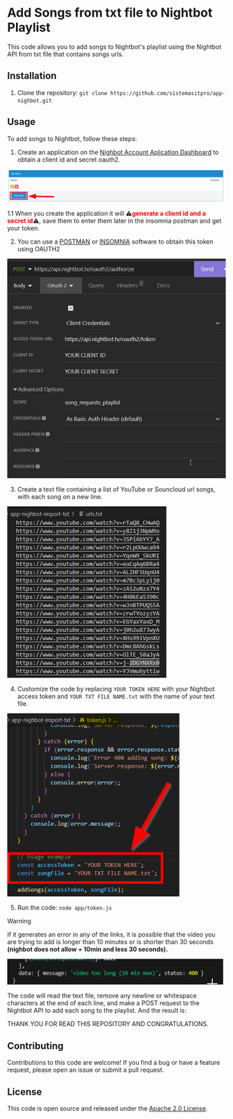 # Add Songs from txt file to Nightbot Playlist

This code allows you to add songs to Nightbot's playlist using the Nightbot API from txt file that contains songs urls.

## Installation

1. Clone the repository: `git clone https://github.com/sistemasitpro/app-nighbot.git`

## Usage

To add songs to Nightbot, follow these steps:

1. Create an application on the [Nighbot Account Aplication Dashboard](https://nightbot.tv/account/applications) to obtain a client id and secret oauth2.

![Alt text](images/image-4.png)

  1.1 When you create the application it will ⚠️<span style="color:red">**generate a client id and a secret id**</span>⚠️, save them to enter them later in the insomnia postman and get your token.

2. You can use a [POSTMAN](https://www.postman.com/) or [INSOMNIA](https://insomnia.rest/) software to obtain this token using OAUTH2

![Alt text](images/image.png)

3. Create a text file containing a list of YouTube or Souncloud url songs, with each song on a new line.

![Alt text](images/image-1.png)

4. Customize the code by replacing `YOUR TOKEN HERE` with your Nightbot access token and `YOUR TXT FILE NAME.txt` with the name of your text file.

![Alt text](images/image-2.png)

5. Run  the code: `node app/token.js`

> [!WARNING] 
> If it generates an error in any of the links, it is possible that the video you are trying to add is longer than 10 minutes or is shorter than 30 seconds **(nighbot does not allow + 10min and less 30 seconds).**

![Alt text](images/image-5.png)

The code will read the text file, remove any newline or whitespace characters at the end of each line, and make a POST request to the Nightbot API to add each song to the playlist.
And the result is:


THANK YOU FOR READ THIS REPOSITORY AND CONGRATULATIONS.
## Contributing

Contributions to this code are welcome! If you find a bug or have a feature request, please open an issue or submit a pull request.

## License

This code is open source and released under the [Apache 2.0 License](LICENSE).